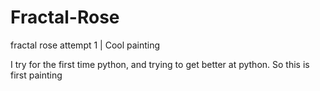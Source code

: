# Fractal-Rose
fractal rose attempt 1 | Cool painting


I try for the first time python, and trying to get better at python. So this is first painting
